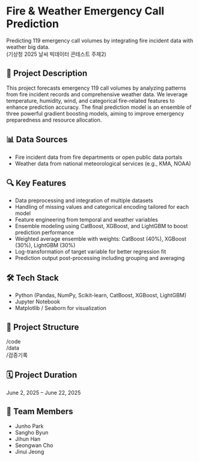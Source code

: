 # Fire & Weather Emergency Call Prediction

Predicting 119 emergency call volumes by integrating fire incident data with weather big data.  
(기상청 2025 날씨 빅데이터 콘테스트 주제2)

## 📌 Project Description

This project forecasts emergency 119 call volumes by analyzing patterns from fire incident records and comprehensive weather data. We leverage temperature, humidity, wind, and categorical fire-related features to enhance prediction accuracy. The final prediction model is an ensemble of three powerful gradient boosting models, aiming to improve emergency preparedness and resource allocation.

## 📊 Data Sources

- Fire incident data from fire departments or open public data portals  
- Weather data from national meteorological services (e.g., KMA, NOAA)

## 🔍 Key Features

- Data preprocessing and integration of multiple datasets  
- Handling of missing values and categorical encoding tailored for each model  
- Feature engineering from temporal and weather variables  
- Ensemble modeling using CatBoost, XGBoost, and LightGBM to boost prediction performance  
- Weighted average ensemble with weights: CatBoost (40%), XGBoost (30%), LightGBM (30%)  
- Log-transformation of target variable for better regression fit  
- Prediction output post-processing including grouping and averaging

## 🛠 Tech Stack

- Python (Pandas, NumPy, Scikit-learn, CatBoost, XGBoost, LightGBM)  
- Jupyter Notebook  
- Matplotlib / Seaborn for visualization

## 📁 Project Structure

/code  
/data  
/검증기록  

## 🗓 Project Duration

June 2, 2025 – June 22, 2025

## 👥 Team Members

- Junho Park  
- Sangho Byun  
- Jihun Han  
- Seongwan Cho  
- Jinui Jeong
